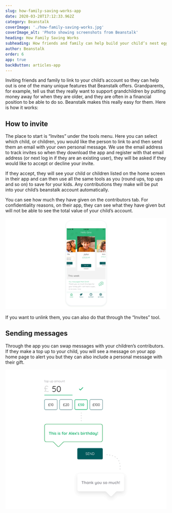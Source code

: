 ```yaml
---
slug: how-family-saving-works-app
date: 2020-03-28T17:12:33.962Z
category: Beanstalk
coverImage: './how-family-saving-works.jpg'
coverImage_alt: 'Photo showing screenshots from Beanstalk'
heading: How Family Saving Works
subheading: How friends and family can help build your child’s nest egg
author: Beanstalk
order: 6
app: true
backButton: articles-app
---
```


Inviting friends and family to link to your child’s account so they can help out is one of the many unique features that Beanstalk offers. Grandparents, for example, tell us that they really want to support grandchildren by putting money away for when they are older, and they are often in a financial position to be able to do so. Beanstalk makes this really easy for them. Here is how it works:

## How to invite

The place to start is “Invites” under the tools menu. Here you can select which child, or children, you would like the person to link to and then send them an email with your own personal message. We use the email address to track invites so when they download the app and register with that email address (or next log in if they are an existing user), they will be asked if they would like to accept or decline your invite.

If they accept, they will see your child or children listed on the home screen in their app and can then use all the same tools as you (round ups, top ups and so on) to save for your kids. Any contributions they make will be put into your child’s beanstalk account automatically.

You can see how much they have given on the contributors tab. For confidentiality reasons, on their app, they can see what they have given but will not be able to see the total value of your child’s account.

![Contributors](./contributors.png)

If you want to unlink them, you can also do that through the “Invites” tool.

## Sending messages

Through the app you can swap messages with your children’s contributors. If they make a top up to your child, you will see a message on your app home page to alert you but they can also include a personal message with their gift.

![Send message with top-up](./stylised-message-view.png)
